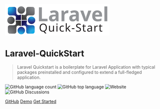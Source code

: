 <!-- _coverpage.md -->

![laravel-quickstart logo](https://raw.githubusercontent.com/developervijay7/laravel-quickstart/2c97a0c0e46f48dd3f10989292bd4f824fdbce52/resources/images/logo.svg ':size=200x60')

# Laravel-QuickStart

> Laravel Quickstart is a boilerplate for Laravel Application with typical packages preinstalled and configured to extend a full-fledged application.

![GitHub language count](https://img.shields.io/github/languages/count/developervijay7/laravel-quickstart?style=plastic)
![GitHub top language](https://img.shields.io/github/languages/top/developervijay7/laravel-quickstart?style=plastic)
![Website](https://img.shields.io/website?down_color=red&down_message=down&style=plastic&up_color=green&up_message=up&url=https%3A%2F%2Flaravel-quickstart.co)
![GitHub Discussions](https://img.shields.io/github/discussions/developervijay7/laravel-quickstart)


[GitHub](https://github.com/developervijay7/laravel-quickstart)
[Demo](https://laravel-quickstart.co)
[Get Started](#installation)
